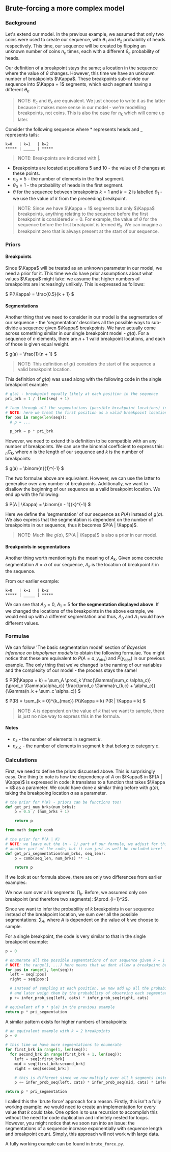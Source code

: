 ## Brute-forcing a more complex model

### Background

Let's extend our model. In the previous example, we assumed that only two coins were used to create our sequence, with $\theta_1$ and $\theta_2$ probability of heads respectively. This time, our sequence will be created by flipping an unknown number of coins $n_c$ times, each with a different $\theta_c$ probability of heads.

Our definition of a breakpoint stays the same; a location in the sequence where the value of $\theta$ changes. However, this time we have an unknown number of breakpoints $\Kappa$. These breakpoints sub-divide our sequence into $\Kappa + 1$ segments, which each segment having a different $\theta_k$.

> NOTE: $\theta_c$ and $\theta_k$ are equivalent. We just choose to write it as the latter because it makes more sense in our model - we're modelling breakpoints, not coins. This is also the case for $n_k$ which will come up later.

Consider the following sequence where * represents heads and _ represents tails:

```
k=0   | k=1   | k=2
***** | _____ | *****
```

> NOTE: Breakpoints are indicated with |.

- Breakpoints are located at positions 5 and 10 - the value of $\theta$ changes at these points.
- $n_0 = 5$ - the number of elements in the first segment.
- $\theta_0 = 1$ - the probability of heads in the first segment.
- $\theta$ for the sequence between breakpoints $k = 1$ and $k = 2$ is labelled $\theta_1$ - we use the value of $k$ from the preceeding breakpoint.

> NOTE: Since we have $\Kappa + 1$ segments but only $\Kappa$ breakpoints, anything relating to the sequence before the first breakpoint is considered $k = 0$. For example, the value of $\theta$ for the sequence before the first breakpoint is termed $\theta_0$. We can imagine a breakpoint zero that is always present at the start of our sequence.

### Priors

#### Breakpoints

Since $\Kappa$ will be treated as an unknown parameter in our model, we need a prior for it. This time we do have prior assumptions about what values $\Kappa$ might take: we assume that higher numbers of breakpoints are increasingly unlikely. This is expressed as follows:

$
P(\Kappa) = \frac{0.5}{k + 1}
$

#### Segmentations

Another thing that we need to consider in our model is the segmentation of our sequence - the 'segmentation' describes all the possible ways to sub-divide a sequence given $\Kappa$ breakpoints. We have actually come across something similar in our single breakpoint model - $g(a)$. For a sequence of $n$ elements, there are $n + 1$ valid breakpoint locations, and each of those is given equal weight.

$
g(a) = \frac{1}{n + 1}
$

> NOTE: This definition of $g()$ considers the start of the sequence a valid breakpoint location.

This definition of $g(a)$ was used along with the following code in the single breakpoint example:

```py
# g(a) - breakpoint equally likely at each position in the sequence
pri_brk = 1 / (len(seq) + 1)

# loop through all the segmentations (possible breakpoint locations) in our sequence
# NOTE: here we treat the first position as a valid breakpoint location - we will address this later
for pos in range(len(seq)):
  # p = ...

  p_brk = p * pri_brk
```

However, we need to extend this definition to be compatible with an any number of breakpoints. We can use the binomial coefficient to express this: $_nC_k$, where $n$ is the length of our sequence and $k$ is the number of breakpoints:

$
g(a) = \binom{n}{1}^{-1}
$

The two formulae above are equivalent. However, we can use the latter to generalise over any number of breakpoints. Additionally, we want to disallow the beginning of our sequence as a valid breakpoint location. We end up with the following:

$
P(A | \Kappa) = \binom{n - 1}{k}^{-1}
$

Here we define the 'segmentation' of our sequence as $P(A)$ instead of $g(a)$. We also express that the segmentation is dependent on the number of breakpoints in our sequence, thus it becomes $P(A | \Kappa)$.

> NOTE: Much like $g(a)$, $P(A | \Kappa)$ is also a prior in our model.

#### Breakpoints in segmentations

Another thing worth mentioning is the meaning of $A_k$. Given some concrete segmentation $A = a$ of our sequence, $A_k$ is the location of breakpoint $k$ in the sequence.

From our earlier example:

```
k=0   | k=1   | k=2
***** | _____ | *****
```

We can see that $A_0 = 0$, $A_1 = 5$ **for the segmentation displayed above**. If we changed the locations of the breakpoints in the above example, we would end up with a different segmentation and thus, $A_0$ and $A_1$ would have different values.

### Formulae

We can follow 'The basic segmentation model' section of *Bayesian inference on biopolymer models* to obtain the following formulae. You might notice that these are equivalent to $P(A = a, y_{obs})$ and $P(y_{obs})$ in our previous example. The only thing that we've changed is the naming of our variables and the complexity of our model - the process stays the same!

$
P(R|\Kappa = k) = \sum_A \prod_k \frac{\Gamma(\sum_c \alpha_c)}{\prod_c \Gamma(\alpha_c)} \frac{\prod_c \Gamma(n_{k,c} + \alpha_c)}{\Gamma(n_k + \sum_c \alpha_c)}
$

$
P(R) = \sum_{k = 0}^{k_{max}} P(\Kappa = k) P(R | \Kappa = k)
$

> NOTE: $A$ is dependent on the value of $k$ that we want to sample, there is just no nice way to express this in the formula.

#### Notes

- $n_k$ - the number of elements in segment $k$.
- $n_{k,c}$ - the number of elements in segment $k$ that belong to category $c$.

### Calculations

First, we need to define the priors discussed above. This is surprisingly easy. One thing to note is how the dependency of $A$ on $\Kappa$ in $P(A | \Kappa)$ is expressed in code: it translates to a function that takes $\Kappa = k$ as a parameter. We could have done a similar thing before with $g(a)$, taking the breakpoing location $a$ as a parameter.

```py
# the prior for P(K) - priors can be functions too!
def get_pri_num_brks(num_brks):
	p = 0.5 / (num_brks + 1)

	return p
```

```py
from math import comb

# the prior for P(A | K)
# NOTE: we leave out the (n - 1) part of our formula, we adjust for this in
# another part of the code, but it can just as well be included here!
def get_pri_segmentation(num_brks, seq_len):
	p = comb(seq_len, num_brks) ** -1

	return p
```

If we look at our formula above, there are only two differences from earlier examples:

We now sum over all $k$ segments: $\prod_k$. Before, we assumed only one breakpoint (and therefore two segments): $\prod_{i=1}^2$.

Since we want to infer the probability of $k$ breakpoints in our sequence instead of the breakpoint location, we sum over all the possible segmentations: $\sum_A$, where $A$ is dependent on the value of $k$ we choose to sample.

For a single breakpoint, the code is very similar to that in the single breakpoint example:

```py
p = 0

# enumerate all the possible segmentations of our sequence given k = 1
# NOTE: the range(1, ...) here means that we dont allow a breakpoint before the first element
for pos in range(1, len(seq)):
  left = seq[:pos]
  right = seq[pos:]

  # instead of sampling at each position, we now add up all the probabilities
  # and later weigh them by the probability of observing each segmentation
  p += infer_prob_seq(left, cats) * infer_prob_seq(right, cats)

# equivalent of p * g(a) in the previous example
return p * pri_segmentation
```

A similar pattern exists for higher numbers of breakpoints:

```py
# an equivalent example with k = 2 breakpoints
p = 0

# this time we have more segmentations to enumerate
for first_brk in range(1, len(seq)):
  for second_brk in range(first_brk + 1, len(seq)):
    left = seq[:first_brk]
    mid = seq[first_brk:second_brk]
    right = seq[second_brk:]

    # this is different since we now multiply over all k segments instead of just 2
    p += infer_prob_seq(left, cats) * infer_prob_seq(mid, cats) * infer_prob_seq(right, cats)

return p * pri_segmentation
```

I called this the 'brute force' approach for a reason. Firstly, this isn't a fully working example: we would need to create an implementation for every value that $k$ could take. One option is to use recursion to accomplish this without the need for code duplication and infinitely nested for loops. However, you might notice that we soon run into an issue: the segmentations of a sequence increase exponentially with sequence length and breakpoint count. Simply, this approach will not work with large data.

A fully working example can be found in `brute_force.py`.
